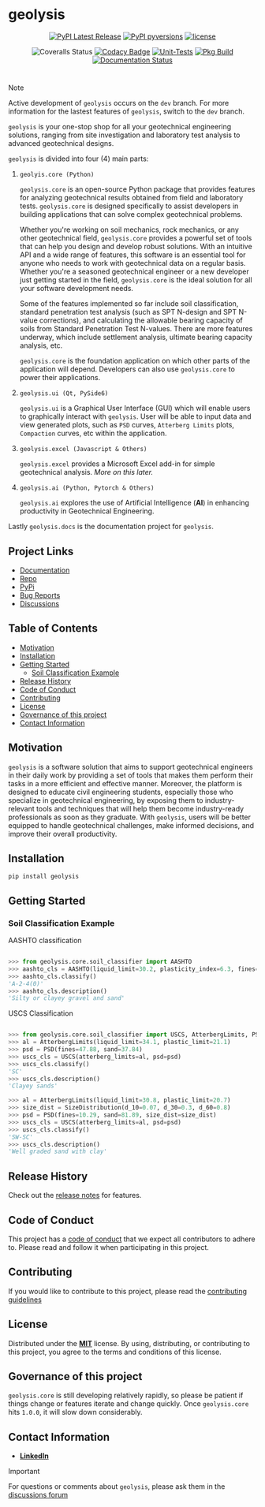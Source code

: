 [code_of_conduct_url]: https://github.com/patrickboateng/geolysis/blob/main/CODE_OF_CONDUCT.md/
[contributing_url]: https://github.com/patrickboateng/geolysis/blob/main/docs/CONTRIBUTING.md#how-to-contribute
[license_url]: https://github.com/patrickboateng/geolysis/blob/main/LICENSE.txt

# geolysis

<div align="center">

[![PyPI Latest Release](https://img.shields.io/pypi/v/geolysis?style=flat&logo=pypi)](https://pypi.org/project/geolysis/)
[![PyPI pyversions](https://img.shields.io/pypi/pyversions/geolysis.svg?logo=python&style=flat)](https://pypi.python.org/pypi/geolysis/)
[![license](https://img.shields.io/pypi/l/geolysis?style=flat&logo=opensourceinitiative)](https://opensource.org/license/mit/)

![Coveralls Status](https://img.shields.io/coverallsCoverage/github/patrickboateng/geolysis?logo=coveralls)
[![Codacy Badge](https://app.codacy.com/project/badge/Grade/17f88084c6a84a08a20f9d8da1438107)](https://app.codacy.com/gh/patrickboateng/geolysis/dashboard?utm_source=gh&utm_medium=referral&utm_content=&utm_campaign=Badge_grade)
[![Unit-Tests](https://github.com/patrickboateng/geolysis/actions/workflows/unit-tests.yml/badge.svg)](https://github.com/patrickboateng/geolysis/actions/workflows/unit-tests.yml)
[![Pkg Build](https://github.com/patrickboateng/geolysis/actions/workflows/pkg_build.yml/badge.svg)](https://github.com/patrickboateng/geolysis/actions/workflows/pkg_build.yml)
[![Documentation Status](https://readthedocs.org/projects/geolysis/badge/?version=latest)](https://geolysis.readthedocs.io/en/latest/?badge=latest)

</div>

#

> [!NOTE]
> Active development of `geolysis` occurs on the `dev` branch. For more
> information for the lastest features of `geolysis`, switch to the
> `dev` branch.

`geolysis` is your one-stop shop for all your geotechnical engineering
solutions, ranging from site investigation and laboratory test analysis
to advanced geotechnical designs.

`geolysis` is divided into four (4) main parts:

1. `geolyis.core (Python)`

   `geolysis.core` is an open-source Python package that provides features
   for analyzing geotechnical results obtained from field and laboratory
   tests. `geolysis.core` is designed specifically to assist developers
   in building applications that can solve complex geotechnical
   problems.

   Whether you're working on soil mechanics, rock mechanics, or any other
   geotechnical field, `geolysis.core` provides a powerful set of tools
   that can help you design and develop robust solutions. With an
   intuitive API and a wide range of features, this software is an
   essential tool for anyone who needs to work with geotechnical data on
   a regular basis. Whether you're a seasoned geotechnical engineer or a
   new developer just getting started in the field, `geolysis.core` is
   the ideal solution for all your software development needs.

   Some of the features implemented so far include soil classification,
   standard penetration test analysis (such as SPT N-design and SPT
   N-value corrections), and calculating the allowable bearing capacity of
   soils from Standard Penetration Test N-values. There are more features
   underway, which include settlement analysis, ultimate bearing capacity
   analysis, etc.

   `geolysis.core` is the foundation application on which other parts of the
   application will depend. Developers can also use `geolysis.core` to power
   their applications.

1. `geolysis.ui (Qt, PySide6)`

   `geolysis.ui` is a Graphical User Interface (GUI) which will enable
   users to graphically interact with `geolysis`. User will be able to
   input data and view generated plots, such as `PSD` curves,
   `Atterberg Limits` plots, `Compaction` curves, etc within the application.

1. `geolysis.excel (Javascript & Others)`

   `geolysis.excel` provides a Microsoft Excel add-in for simple geotechnical
   analysis. _More on this later._

1. `geolysis.ai (Python, Pytorch & Others)`

   `geolysis.ai` explores the use of Artificial Intelligence (**AI**) in
   enhancing productivity in Geotechnical Engineering.

Lastly `geolysis.docs` is the documentation project for `geolysis`.

## Project Links

- [Documentation](https://geolysis.readthedocs.org/en/latest)
- [Repo](https://github.com/patrickboateng/geolysis)
- [PyPi](https://pypi.org/project/geolysis/)
- [Bug Reports](https://github.com/patrickboateng/geolysis/issues)
- [Discussions](https://github.com/patrickboateng/geolysis/discussions)

<!-- > [!IMPORTANT]
> Project documentation is underway -->

## Table of Contents

- [Motivation](#motivation)
- [Installation](#installation)
- [Getting Started](#getting-started)
  - [Soil Classification Example](#soil-classification-example)
- [Release History](#release-history)
- [Code of Conduct](#code-of-conduct)
- [Contributing](#contributing)
- [License](#license)
- [Governance of this project](#governance-of-this-project)
- [Contact Information](#contact-information)

## Motivation

`geolysis` is a software solution that aims to support geotechnical
engineers in their daily work by providing a set of tools that makes
them perform their tasks in a more efficient and effective manner.
Moreover, the platform is designed to educate civil engineering
students, especially those who specialize in geotechnical engineering,
by exposing them to industry-relevant tools and techniques that will
help them become industry-ready professionals as soon as they graduate.
With `geolysis`, users will be better equipped to handle geotechnical
challenges, make informed decisions, and improve their overall
productivity.

## Installation

```shell
pip install geolysis
```

## Getting Started

### Soil Classification Example

AASHTO classification

```python

>>> from geolysis.core.soil_classifier import AASHTO
>>> aashto_cls = AASHTO(liquid_limit=30.2, plasticity_index=6.3, fines=11.18)
>>> aashto_cls.classify()
'A-2-4(0)'
>>> aashto_cls.description()
'Silty or clayey gravel and sand'

```

USCS Classification

```python

>>> from geolysis.core.soil_classifier import USCS, AtterbergLimits, PSD, SizeDistribution
>>> al = AtterbergLimits(liquid_limit=34.1, plastic_limit=21.1)
>>> psd = PSD(fines=47.88, sand=37.84)
>>> uscs_cls = USCS(atterberg_limits=al, psd=psd)
>>> uscs_cls.classify()
'SC'
>>> uscs_cls.description()
'Clayey sands'

>>> al = AtterbergLimits(liquid_limit=30.8, plastic_limit=20.7)
>>> size_dist = SizeDistribution(d_10=0.07, d_30=0.3, d_60=0.8)
>>> psd = PSD(fines=10.29, sand=81.89, size_dist=size_dist)
>>> uscs_cls = USCS(atterberg_limits=al, psd=psd)
>>> uscs_cls.classify()
'SW-SC'
>>> uscs_cls.description()
'Well graded sand with clay'

```

<!-- See the [Quick start section] of the docs for more examples. -->

## Release History

Check out the [release notes](https://geolysis.rtfd.io/en/latest/release_notes/index.html)
for features.

## Code of Conduct

This project has a [code of conduct][code_of_conduct_url] that
we expect all contributors to adhere to. Please read and follow
it when participating in this project.

## Contributing

If you would like to contribute to this project, please read
the [contributing guidelines][contributing_url]

## License

Distributed under the [**MIT**][license_url] license. By using,
distributing, or contributing to this project, you agree to the
terms and conditions of this license.

## Governance of this project

`geolysis.core` is still developing relatively rapidly, so please
be patient if things change or features iterate and change quickly.
Once `geolysis.core` hits `1.0.0`, it will slow down considerably.

## Contact Information

- [**LinkedIn**](https://linkedin.com/in/patrickboateng/)

> [!IMPORTANT]
> For questions or comments about `geolysis`, please ask them in the
> [discussions forum](https://github.com/patrickboateng/geolysis/discussions)
